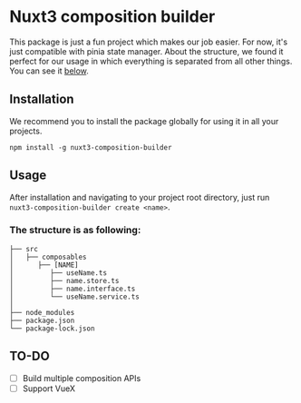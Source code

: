 # Nuxt3 composition builder


This package is just a fun project which makes our job easier. For now, it's just compatible with 
pinia state manager. About the structure, we found it perfect for our usage in which everything 
is separated from all other things. 
You can see it [below](#The-structure-is-as-following).

## Installation 
We recommend you to install the package globally for using it in all your projects.

```
npm install -g nuxt3-composition-builder
```


## Usage
After installation and navigating to your project root directory, just run `nuxt3-composition-builder create <name>`.

### The structure is as following:
```
├── src
│   ├── composables
│      ├── [NAME]
│         ├── useName.ts
│         ├── name.store.ts
│         ├── name.interface.ts
│         └── useName.service.ts
│
├── node_modules
├── package.json
└── package-lock.json
```

## TO-DO

- [ ] Build multiple composition APIs
- [ ] Support VueX
